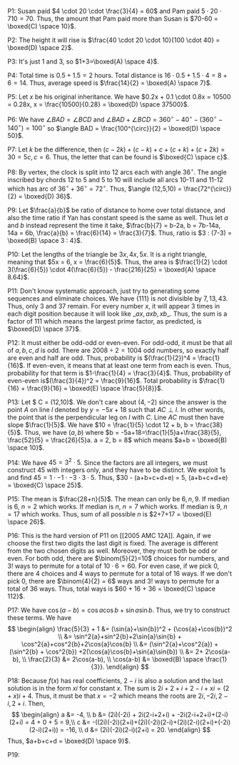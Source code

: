 
P1: Susan paid $4 \cdot 20 \cdot \frac{3}{4} = 60$ and Pam paid $5 \cdot 20 \cdot {7}{10} = 70$. Thus, the amount that Pam paid more than Susan is $70-60 = \boxed{C) \space 10}$. 

P2: The height it will rise is $\frac{40 \cdot 20 \cdot 10}{100 \cdot 40}  = \boxed{D) \space 2}$.

P3: It's just 1 and 3, so $1+3=\boxed{A) \space 4}$.

P4: Total time is $0.5 + 1.5 =2$ hours. Total distance is $16 \cdot 0.5 + 1.5 \cdot 4 = 8+6 = 14$. Thus, average speed is $\frac{14}{2} = \boxed{A) \space 7}$.

P5: Let $x$ be his original inheritance. We have $0.2x + 0.1 \cdot 0.8x = 10500 = 0.28x, x = \frac{10500}{0.28} = \boxed{D) \space 37500}$.

P6: We have $\angle BAD = \angle BCD$ and $\angle BAD + \angle BCD = 360^{\circ} - 40^{\circ} - (360^{\circ}-140^{\circ}) = 100^{\circ}$ so $\angle BAD = \frac{100^{\circ}}{2} = \boxed{D) \space 50}$.

P7: Let $k$ be the difference, then $(c-2k)+(c-k)+c+(c+k)+(c+2k) = 30 = 5c, c = 6.$ Thus, the letter that can be found is $\boxed{C) \space c}$.

P8: By vertex, the clock is split into 12 arcs each with angle $36^{\circ}$. The angle inscribed by chords 12 to 5 and 5 to 10 will include all arcs 10-11 and 11-12 which has arc of $36^{\circ}+36^{\circ}=72^{\circ}$. Thus, $\angle (12,5,10) = \frac{72^{\circ}}{2} = \boxed{D) 36}$.

P9: Let $\frac{a}{b}$ be ratio of distance to home over total distance, and also the time ratio if Yan has constant speed is the same as well. Thus let $a$ and $b$ instead represent the time it take, $\frac{b}{7} = b-2a, b = 7b-14a, 14a = 6b, \frac{a}{b} = \frac{6}{14} = \frac{3}{7}$. Thus, ratio is $3 : (7-3) = \boxed{B) \space 3 : 4}$.

P10: Let the lengths of the triangle be $3x,4x,5x$. It is a right triangle, meaning that $5x = 6, x = \frac{6}{5}$. Thus, the area is $\frac{1}{2} \cdot 3(\frac{6}{5}) \cdot 4(\frac{6}{5}) - \frac{216}{25} = \boxed{A) \space 8.64}$. 

P11: Don't know systematic approach, just try to generating some sequences and eliminate choices. We have $\{111\}$ is not divisible by $7,13,43$. Thus, only $3$ and $37$ remain. For every number $x$, it will appear 3 times in each digit position because it will look like $\_ax,axb,xb\_$. Thus, the sum is a factor of $111$ which means the largest prime factor, as predicted, is $\boxed{D) \space 37}$.

P12: It must either be odd-odd or even-even. For odd-odd, it must be that all of $a,b,c,d$ is odd. There are $2008 \div 2 = 1004$ odd numbers, so exactly half are even and half are odd. Thus, probability is $(\frac{1}{2})^4 = \frac{1}{16}$. If even-even, it means that at least one term from each is even. Thus, probability for that term is $1-\frac{1}{4} = \frac{3}{4}$. Thus, probability of even-even is$(\frac{3}{4})^2 = \frac{9}{16}$. Total probability is $\frac{1}{16} + \frac{9}{16} = \boxed{E) \space \frac{5}{8}}$.

P13: Let $ C = (12,10)$. We don't care about $(4,-2)$ since the answer is the point $A$ on line $l$ denoted by $y=-5x+18$ such that $AC \perp l$. In other words, the point that is the perpendicular leg on $l$ with $C$. Line $AC$ must then have slope $\frac{1}{5}$. We have $10 = \frac{1}{5} \cdot 12 + b, b = \frac{38}{5}$. Thus, we have $(a,b)$ where $b = -5a+18=\frac{1}{5}a+\frac{38}{5}, \frac{52}{5} = \frac{26}{5}a. a = 2, b = 8$ which means $a+b = \boxed{B) \space 10}$.

P14: We have $45 = 3^2 \cdot 5$. Since the factors are all integers, we must construct $45$ with integers only, and they have to be distinct. We exploit 1s and find $45 = 1 \cdot -1 \cdot -3 \cdot 3 \cdot 5$. Thus, $30 - (a+b+c+d+e) = 5, (a+b+c+d+e) = \boxed{C) \space 25}$.

P15: The mean is $\frac{28+n}{5}$. The mean can only be $6,n,9$. If median is $6$, $n=2$ which works. If median is $n$, $n = 7$ which works. If median is $9$, $n = 17$ which works. Thus, sum of all possible $n$ is $2+7+17 = \boxed{E) \space 26}$.

P16: This is the hard version of P11 on [[2005 AMC 12A]]. Again, if we choose the first two digits the last digit is fixed. The average is different from the two chosen digits as well. Moreover, they must both be odd or even. For both odd, there are $\binom{5}{2}=10$ choices for numbers, and $3!$ ways to permute for a total of $10 \cdot 6 = 60$. For even case, if we pick 0, there are $4$ choices and $4$ ways to permute for a total of $16$ ways. If we don't pick $0$, there are $\binom{4}{2} = 6$ ways and $3!$ ways to permute for a total of $36$ ways. Thus, total ways is $60 + 16 + 36 = \boxed{C) \space 112}$.

P17: We have $\cos(a-b) = \cos{a}\cos{b} + \sin{a}\sin{b}$. Thus, we try to construct these terms. We have 
$$
\begin{align}
\frac{5}{3} + 1 &= (\sin{a}+\sin{b})^2 + (\cos{a}+\cos{b})^2 \\
&= \sin^2{a}+sin^2{b}+2\sin{a}\sin{b} + \cos^2{a}+cos^2{b}+2\cos{a}\cos{b} \\
&= (\sin^2{a}+\cos^2{a}) + (\sin^2{b} + \cos^2{b}) +2(\cos{a}\cos{b}+\sin{a}\sin{b}) \\
&= 2+ 2\cos(a-b), \\
\frac{2}{3} &= 2\cos(a-b), \\
\cos(a-b) &= \boxed{B) \space \frac{1}{3}}.
\end{align}
$$

P18: Because $f(x)$ has real coefficients, $2-i$ is also a solution and the last solution is in the form $xi$ for constant $x$. The sum is $2i+2+i+2-i+xi=(2+x)i+4$. Thus, it must be that $x = -2$ which means the roots are $2i,-2i,2-i,2+i$. Then, 
$$
\begin{align}
a &= -4, \\
b &= (2i)(-2i) + 2i(2-i+2+i) + -2i(2-i+2+i)+(2-i)(2+i) = 4 + 0 + 5 = 9,\\
c &= -((2i)(-2i)(2+i)+(2i)(-2i)(2-i)+(2i)(2-i)(2+i)+(-2i)(2-i)(2+i)) = -16, \\
d &= (2i)(-2i)(2-i)(2+i) = 20.
\end{align}
$$
Thus, $a+b+c+d = \boxed{D) \space 9}$.

P19: 

